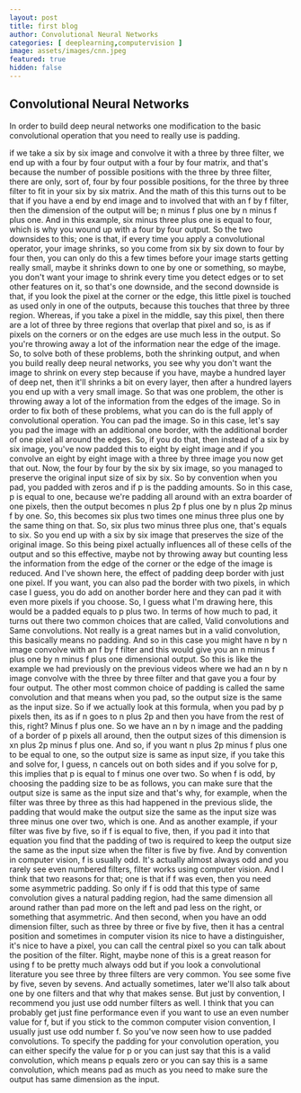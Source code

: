 ```yaml
---
layout: post
title: first blog
author: Convolutional Neural Networks
categories: [ deeplearning,computervision ]
image: assets/images/cnn.jpeg
featured: true
hidden: false
---
```



## Convolutional Neural Networks
In order to build deep neural networks one modification to the basic convolutional operation that you need to really use is padding.

 if we take a six by six image and convolve it with a three by three filter, we end up with a four by four output with a four by four matrix, and that's because the number of possible positions with the three by three filter, there are only, sort of, four by four possible positions, for the three by three filter to fit in your six by six matrix.
 And the math of this this turns out to be that 
 if you have a end by end image and to involved that with an f by f filter, then the dimension of the output will be; n minus f plus one by n minus f plus one. And in this example, six minus three plus one is equal to four, which is why you wound up with a four by four output. So the two downsides to this; one is that, if every time you apply a convolutional operator, your image shrinks, so you come from six by six down to four by four then, you can only do this a few times before your image starts getting really small, maybe it shrinks down to one by one or something, so maybe, you don't want your image to shrink every time you detect edges or to set other features on it, so that's one downside, and the second downside is that, if you look the pixel at the corner or the edge, this little pixel is touched as used only in one of the outputs, because this touches that three by three region. Whereas, if you take a pixel in the middle, say this pixel, then there are a lot of three by three regions that overlap that pixel and so, is as if pixels on the corners or on the edges are use much less in the output. So you're throwing away a lot of the information near the edge of the image. So, to solve both of these problems, both the shrinking output, and when you build really deep neural networks, you see why you don't want the image to shrink on every step because if you have, maybe a hundred layer of deep net, then it'll shrinks a bit on every layer, then after a hundred layers you end up with a very small image. So that was one problem, the other is throwing away a lot of the information from the edges of the image. So in order to fix both of these problems, what you can do is the full apply of convolutional operation. You can pad the image. So in this case, let's say you pad the image with an additional one border, with the additional border of one pixel all around the edges. So, if you do that, then instead of a six by six image, you've now padded this to eight by eight image and if you convolve an eight by eight image with a three by three image you now get that out. Now, the four by four by the six by six image, so you managed to preserve the original input size of six by six. So by convention when you pad, you padded with zeros and if p is the padding amounts. So in this case, p is equal to one, because we're padding all around with an extra boarder of one pixels, then the output becomes n plus 2p f plus one by n plus 2p minus f by one. So, this becomes six plus two times one minus three plus one by the same thing on that. So, six plus two minus three plus one, that's equals to six. So you end up with a six by six image that preserves the size of the original image. So this being pixel actually influences all of these cells of the output and so this effective, maybe not by throwing away but counting less the information from the edge of the corner or the edge of the image is reduced. And I've shown here, the effect of padding deep border with just one pixel. If you want, you can also pad the border with two pixels, in which case I guess, you do add on another border here and they can pad it with even more pixels if you choose. So, I guess what I'm drawing here, this would be a padded equals to p plus two. In terms of how much to pad, it turns out there two common choices that are called, Valid convolutions and Same convolutions. Not really is a great names but in a valid convolution, this basically means no padding. And so in this case you might have n by n image convolve with an f by f filter and this would give you an n minus f plus one by n minus f plus one dimensional output. So this is like the example we had previously on the previous videos where we had an n by n image convolve with the three by three filter and that gave you a four by four output. The other most common choice of padding is called the same convolution and that means when you pad, so the output size is the same as the input size. So if we actually look at this formula, when you pad by p pixels then, its as if n goes to n plus 2p and then you have from the rest of this, right? Minus f plus one. So we have an n by n image and the padding of a border of p pixels all around, then the output sizes of this dimension is xn plus 2p minus f plus one. And so, if you want n plus 2p minus f plus one to be equal to one, so the output size is same as input size, if you take this and solve for, I guess, n cancels out on both sides and if you solve for p, this implies that p is equal to f minus one over two. So when f is odd, by choosing the padding size to be as follows, you can make sure that the output size is same as the input size and that's why, for example, when the filter was three by three as this had happened in the previous slide, the padding that would make the output size the same as the input size was three minus one over two, which is one. And as another example, if your filter was five by five, so if f is equal to five, then, if you pad it into that equation you find that the padding of two is required to keep the output size the same as the input size when the filter is five by five. And by convention in computer vision, f is usually odd. It's actually almost always odd and you rarely see even numbered filters, filter works using computer vision. And I think that two reasons for that; one is that if f was even, then you need some asymmetric padding. So only if f is odd that this type of same convolution gives a natural padding region, had the same dimension all around rather than pad more on the left and pad less on the right, or something that asymmetric. And then second, when you have an odd dimension filter, such as three by three or five by five, then it has a central position and sometimes in computer vision its nice to have a distinguisher, it's nice to have a pixel, you can call the central pixel so you can talk about the position of the filter. Right, maybe none of this is a great reason for using f to be pretty much always odd but if you look a convolutional literature you see three by three filters are very common. You see some five by five, seven by sevens. And actually sometimes, later we'll also talk about one by one filters and that why that makes sense. But just by convention, I recommend you just use odd number filters as well. I think that you can probably get just fine performance even if you want to use an even number value for f, but if you stick to the common computer vision convention, I usually just use odd number f. So you've now seen how to use padded convolutions. To specify the padding for your convolution operation, you can either specify the value for p or you can just say that this is a valid convolution, which means p equals zero or you can say this is a same convolution, which means pad as much as you need to make sure the output has same dimension as the input.